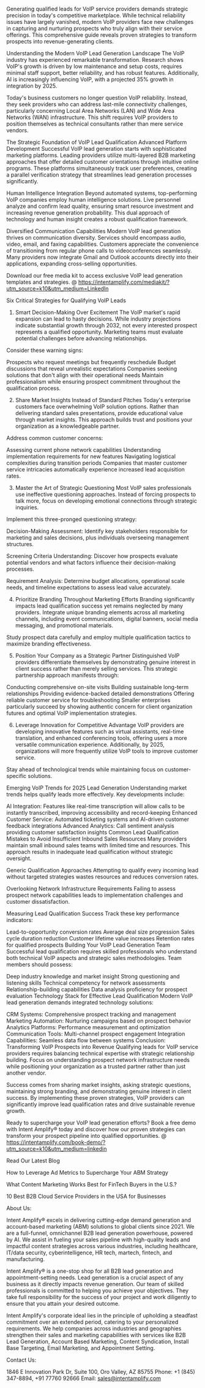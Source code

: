 Generating qualified leads for VoIP service providers demands strategic precision in today's competitive marketplace. While technical reliability issues have largely vanished, modern VoIP providers face new challenges in capturing and nurturing prospects who truly align with their service offerings. This comprehensive guide reveals proven strategies to transform prospects into revenue-generating clients.

Understanding the Modern VoIP Lead Generation Landscape
The VoIP industry has experienced remarkable transformation. Research shows VoIP's growth is driven by low maintenance and setup costs, requires minimal staff support, better reliability, and has robust features. Additionally, AI is increasingly influencing VoIP, with a projected 35% growth in integration by 2025.

Today's business customers no longer question VoIP reliability. Instead, they seek providers who can address last-mile connectivity challenges, particularly concerning Local Area Networks (LAN) and Wide Area Networks (WAN) infrastructure. This shift requires VoIP providers to position themselves as technical consultants rather than mere service vendors.

The Strategic Foundation of VoIP Lead Qualification
Advanced Platform Development
Successful VoIP lead generation starts with sophisticated marketing platforms. Leading providers utilize multi-layered B2B marketing approaches that offer detailed customer orientations through intuitive online programs. These platforms simultaneously track user preferences, creating a parallel verification strategy that streamlines lead generation processes significantly.

Human Intelligence Integration
Beyond automated systems, top-performing VoIP companies employ human intelligence solutions. Live personnel analyze and confirm lead quality, ensuring smart resource investment and increasing revenue generation probability. This dual approach of technology and human insight creates a robust qualification framework.

Diversified Communication Capabilities
Modern VoIP lead generation thrives on communication diversity. Services should encompass audio, video, email, and faxing capabilities. Customers appreciate the convenience of transitioning from regular phone calls to videoconferences seamlessly. Many providers now integrate Gmail and Outlook accounts directly into their applications, expanding cross-selling opportunities.

Download our free media kit to access exclusive VoIP lead generation templates and strategies. @ https://intentamplify.com/mediakit/?utm_source=k10&utm_medium=LinkedIn

Six Critical Strategies for Qualifying VoIP Leads
1. Smart Decision-Making Over Excitement
The VoIP market's rapid expansion can lead to hasty decisions. While industry projections indicate substantial growth through 2032, not every interested prospect represents a qualified opportunity. Marketing teams must evaluate potential challenges before advancing relationships.

Consider these warning signs:

Prospects who request meetings but frequently reschedule
Budget discussions that reveal unrealistic expectations
Companies seeking solutions that don't align with their operational needs
Maintain professionalism while ensuring prospect commitment throughout the qualification process.

2. Share Market Insights Instead of Standard Pitches
Today's enterprise customers face overwhelming VoIP solution options. Rather than delivering standard sales presentations, provide educational value through market insights. This approach builds trust and positions your organization as a knowledgeable partner.

Address common customer concerns:

Assessing current phone network capabilities
Understanding implementation requirements for new features
Navigating logistical complexities during transition periods
Companies that master customer service intricacies automatically experience increased lead acquisition rates.

3. Master the Art of Strategic Questioning
Most VoIP sales professionals use ineffective questioning approaches. Instead of forcing prospects to talk more, focus on developing emotional connections through strategic inquiries.

Implement this three-pronged questioning strategy:

Decision-Making Assessment: Identify key stakeholders responsible for marketing and sales decisions, plus individuals overseeing management structures.

Screening Criteria Understanding: Discover how prospects evaluate potential vendors and what factors influence their decision-making processes.

Requirement Analysis: Determine budget allocations, operational scale needs, and timeline expectations to assess lead value accurately.

4. Prioritize Branding Throughout Marketing Efforts
Branding significantly impacts lead qualification success yet remains neglected by many providers. Integrate unique branding elements across all marketing channels, including event communications, digital banners, social media messaging, and promotional materials.

Study prospect data carefully and employ multiple qualification tactics to maximize branding effectiveness.

5. Position Your Company as a Strategic Partner
Distinguished VoIP providers differentiate themselves by demonstrating genuine interest in client success rather than merely selling services. This strategic partnership approach manifests through:

Conducting comprehensive on-site visits
Building sustainable long-term relationships
Providing evidence-backed detailed demonstrations
Offering reliable customer service for troubleshooting
Smaller enterprises particularly succeed by showing authentic concern for client organization futures and optimal VoIP implementation strategies.

6. Leverage Innovation for Competitive Advantage
VoIP providers are developing innovative features such as virtual assistants, real-time translation, and enhanced conferencing tools, offering users a more versatile communication experience. Additionally, by 2025, organizations will more frequently utilize VoIP tools to improve customer service.

Stay ahead of technological trends while maintaining focus on customer-specific solutions.

Emerging VoIP Trends for 2025 Lead Generation
Understanding market trends helps qualify leads more effectively. Key developments include:

AI Integration: Features like real-time transcription will allow calls to be instantly transcribed, improving accessibility and record-keeping
Enhanced Customer Service: Automated ticketing systems and AI-driven customer feedback integrations
Advanced Analytics: Call sentiment analysis providing customer satisfaction insights
Common Lead Qualification Mistakes to Avoid
Insufficient Inbound Sales Resources
Many providers maintain small inbound sales teams with limited time and resources. This approach results in inadequate lead qualification without strategic oversight.

Generic Qualification Approaches
Attempting to qualify every incoming lead without targeted strategies wastes resources and reduces conversion rates.

Overlooking Network Infrastructure Requirements
Failing to assess prospect network capabilities leads to implementation challenges and customer dissatisfaction.

Measuring Lead Qualification Success
Track these key performance indicators:

Lead-to-opportunity conversion rates
Average deal size progression
Sales cycle duration reduction
Customer lifetime value increases
Retention rates for qualified prospects
Building Your VoIP Lead Generation Team
Successful lead qualification requires skilled professionals who understand both technical VoIP aspects and strategic sales methodologies. Team members should possess:

Deep industry knowledge and market insight
Strong questioning and listening skills
Technical competency for network assessments
Relationship-building capabilities
Data analysis proficiency for prospect evaluation
Technology Stack for Effective Lead Qualification
Modern VoIP lead generation demands integrated technology solutions:

CRM Systems: Comprehensive prospect tracking and management
Marketing Automation: Nurturing campaigns based on prospect behavior
Analytics Platforms: Performance measurement and optimization
Communication Tools: Multi-channel prospect engagement
Integration Capabilities: Seamless data flow between systems
Conclusion: Transforming VoIP Prospects into Revenue
Qualifying leads for VoIP service providers requires balancing technical expertise with strategic relationship building. Focus on understanding prospect network infrastructure needs while positioning your organization as a trusted partner rather than just another vendor.

Success comes from sharing market insights, asking strategic questions, maintaining strong branding, and demonstrating genuine interest in client success. By implementing these proven strategies, VoIP providers can significantly improve lead qualification rates and drive sustainable revenue growth.

Ready to supercharge your VoIP lead generation efforts? Book a free demo with Intent Amplify® today and discover how our proven strategies can transform your prospect pipeline into qualified opportunities. @ https://intentamplify.com/book-demo/?utm_source=k10&utm_medium=linkedin

Read Our Latest Blog

How to Leverage Ad Metrics to Supercharge Your ABM Strategy

What Content Marketing Works Best for FinTech Buyers in the U.S.?

10 Best B2B Cloud Service Providers in the USA for Businesses

About Us:

Intent Amplify® excels in delivering cutting-edge demand generation and account-based marketing (ABM) solutions to global clients since 2021. We are a full-funnel, omnichannel B2B lead generation powerhouse, powered by AI. We assist in fueling your sales pipeline with high-quality leads and impactful content strategies across various industries, including healthcare, IT/data security, cyberintelligence, HR tech, martech, fintech, and manufacturing.

Intent Amplify® is a one-stop shop for all B2B lead generation and appointment-setting needs. Lead generation is a crucial aspect of any business as it directly impacts revenue generation. Our team of skilled professionals is committed to helping you achieve your objectives. They take full responsibility for the success of your project and work diligently to ensure that you attain your desired outcome.

Intent Amplify's corporate ideal lies in the principle of upholding a steadfast commitment over an extended period, catering to your personalized requirements. We help companies across industries and geographies strengthen their sales and marketing capabilities with services like B2B Lead Generation, Account Based Marketing, Content Syndication, Install Base Targeting, Email Marketing, and Appointment Setting.

Contact Us:

1846 E Innovation Park Dr, Suite 100, Oro Valley, AZ 85755
Phone: +1 (845) 347-8894, +91 77760 92666
Email: sales@intentamplify.com
